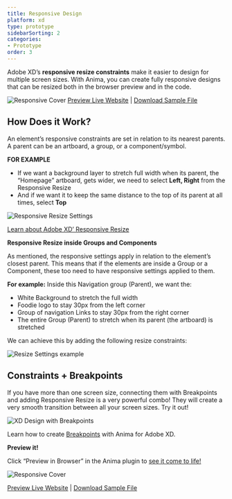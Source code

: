 ```yaml
---
title: Responsive Design
platform: xd
type: prototype
sidebarSorting: 2
categories: 
- Prototype
order: 3
---
```


Adobe XD’s **responsive resize constraints** make it easier to design for multiple screen sizes. With Anima, you can create fully responsive designs that can be resized both in the browser preview and in the code.

![Responsive Cover](https://s3.amazonaws.com/animaapp/docs/adobe-xd/Prototype%20-%20XD%20Layout%20cover.gif)
[Preview Live Website](https://responsive-foodies.animaapp.io) | [Download Sample File](https://www.dropbox.com/s/bopwgypsmwk7p3i/Responsive%20Foodies.xd?dl=1)

## How Does it Work?

An element’s responsive constraints are set in relation to its nearest parents. A parent can be an artboard, a group, or a component/symbol.

**FOR EXAMPLE**

-   If we want a background layer to stretch full width when its parent, the “Homepage” artboard, gets wider, we need to select **Left, Right** from the Responsive Resize
-   And if we want it to keep the same distance to the top of its parent at all times, select **Top**

![Responsive Resize Settings](https://s3.amazonaws.com/animaapp/docs/adobe-xd/Prototype%20-%20XD%20Layout%20settings.png)

[Learn about Adobe XD’ Responsive Resize](https://helpx.adobe.com/xd/help/using-responsive-resize.html)

**Responsive Resize inside Groups and Components**

As mentioned, the responsive settings apply in relation to the element’s closest parent. This means that if the elements are inside a Group or a Component, these too need to have responsive settings applied to them.

**For example:**
Inside this Navigation group (Parent), we want the:

-   White Background to stretch the full width
-   Foodie logo to stay 30px from the left corner
-   Group of navigation Links to stay 30px from the right corner
-   The entire Group (Parent) to stretch when its parent (the artboard) is stretched

We can achieve this by adding the following resize constraints:

![Resize Settings example](https://s3.amazonaws.com/animaapp/docs/adobe-xd/Prototype%20-%20XD%20Layout%20example%20settings.png)

## Constraints + Breakpoints

If you have more than one screen size, connecting them with Breakpoints and adding Responsive Resize is a very powerful combo! They will create a very smooth transition between all your screen sizes. Try it out!

![XD Design with Breakpoints](https://s3.amazonaws.com/animaapp/docs/adobe-xd/Getting%20Started%20%E2%80%93%20Adobe%20XD%20cover.png)

Learn how to create [Breakpoints](https://docs.animaapp.com/v3/adobe-xd/prototype/breakpoints.html) with Anima for Adobe XD.

 **Preview it!**

Click “Preview in Browser” in the Anima plugin to [see it come to life!](https://responsive-foodies.animaapp.io)

![Responsive Cover](https://s3.amazonaws.com/animaapp/docs/adobe-xd/Prototype%20-%20XD%20Layout%20cover.gif)

[Preview Live Website](https://responsive-foodies.animaapp.io) | [Download Sample File](https://www.dropbox.com/s/bopwgypsmwk7p3i/Responsive%20Foodies.xd?dl=1)
